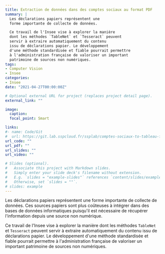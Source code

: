 ```yaml
---
title: Extraction de données dans des comptes sociaux au format PDF 
summary: |
  Les déclarations papiers représentent une 
  forme importante de collecte de données. 

  Ce travail de l'Insee vise à explorer la manière
  dont les méthodes `TableNet` et `Tesseract` peuvent
  servir à extraire automatiquement du contenu
  issu de déclarations papier. Le développement
  d'une méthode standardisée et fiable pourrait permettre
  à l'administration française de valoriser un important
  patrimoine de sources non numériques.
tags:
- Computer Vision
- Insee
categories:
- Insee
date: "2021-04-27T00:00:00Z"

# Optional external URL for project (replaces project detail page).
external_link: ""

image:
  caption: 
  focal_point: Smart

links:
#- name: Code/Git
#  url: https://git.lab.sspcloud.fr/ssplab/comptes-sociaux-to-tableau-fp-csv/-/tree/main
url_code: ""
url_pdf: ""
url_slides: ""
url_video: ""

# Slides (optional).
#   Associate this project with Markdown slides.
#   Simply enter your slide deck's filename without extension.
#   E.g. `slides = "example-slides"` references `content/slides/example-slides.md`.
#   Otherwise, set `slides = ""`.
# slides: example
---
```


Les déclarations papiers représentent une 
forme importante de collecte de données. 
Ces sources papiers sont plus coûteuses
à intégrer dans des bases de données informatiques
puisqu'il est nécessaire de récupérer l'information
depuis une source non numérique. 

Ce travail de l'Insee vise à explorer la manière
dont les méthodes `TableNet` et `Tesseract` peuvent
servir à extraire automatiquement du contenu
issu de déclarations papier. Le développement
d'une méthode standardisée et fiable pourrait permettre
à l'administration française de valoriser un important
patrimoine de sources non numériques.
